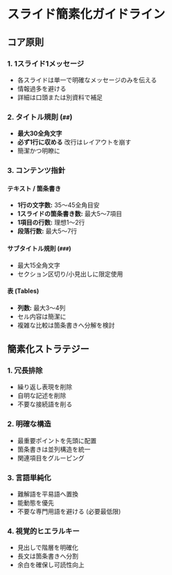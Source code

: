 # スライド簡素化ガイドライン

## コア原則

### 1. 1スライド1メッセージ
- 各スライドは単一で明確なメッセージのみを伝える
- 情報過多を避ける
- 詳細は口頭または別資料で補足

### 2. タイトル規則 (`##`)
- **最大30全角文字**
- **必ず1行に収める** 改行はレイアウトを崩す
- 簡潔かつ明瞭に

### 3. コンテンツ指針

#### テキスト / 箇条書き
- **1行の文字数:** 35〜45全角目安
- **1スライドの箇条書き数:** 最大5〜7項目
- **1項目の行数:** 理想1〜2行
- **段落行数:** 最大5〜7行

#### サブタイトル規則 (`###`)
- 最大15全角文字
- セクション区切り/小見出しに限定使用

#### 表 (Tables)
- **列数:** 最大3〜4列
- セル内容は簡潔に
- 複雑な比較は箇条書きへ分解を検討

## 簡素化ストラテジー

### 1. 冗長排除
- 繰り返し表現を削除
- 自明な記述を削除
- 不要な接続語を削る

### 2. 明確な構造
- 最重要ポイントを先頭に配置
- 箇条書きは並列構造を統一
- 関連項目をグルーピング

### 3. 言語単純化
- 難解語を平易語へ置換
- 能動態を優先
- 不要な専門用語を避ける (必要最低限)

### 4. 視覚的ヒエラルキー
- 見出しで階層を明確化
- 長文は箇条書きへ分割
- 余白を確保し可読性向上
